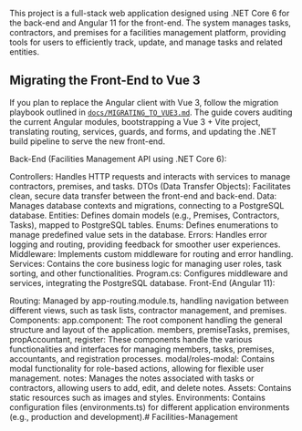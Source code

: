 This project is a full-stack web application designed using .NET Core 6 for the back-end and Angular 11 for the front-end. The system manages tasks, contractors, and premises for a facilities management platform, providing tools for users to efficiently track, update, and manage tasks and related entities.

## Migrating the Front-End to Vue 3

If you plan to replace the Angular client with Vue 3, follow the migration playbook outlined in [`docs/MIGRATING_TO_VUE3.md`](docs/MIGRATING_TO_VUE3.md). The guide covers auditing the current Angular modules, bootstrapping a Vue 3 + Vite project, translating routing, services, guards, and forms, and updating the .NET build pipeline to serve the new front-end.

Back-End (Facilities Management API using .NET Core 6):

Controllers: Handles HTTP requests and interacts with services to manage contractors, premises, and tasks.
DTOs (Data Transfer Objects): Facilitates clean, secure data transfer between the front-end and back-end.
Data: Manages database contexts and migrations, connecting to a PostgreSQL database.
Entities: Defines domain models (e.g., Premises, Contractors, Tasks), mapped to PostgreSQL tables.
Enums: Defines enumerations to manage predefined value sets in the database.
Errors: Handles error logging and routing, providing feedback for smoother user experiences.
Middleware: Implements custom middleware for routing and error handling.
Services: Contains the core business logic for managing user roles, task sorting, and other functionalities.
Program.cs: Configures middleware and services, integrating the PostgreSQL database.
Front-End (Angular 11):

Routing: Managed by app-routing.module.ts, handling navigation between different views, such as task lists, contractor management, and premises.
Components:
app.component: The root component handling the general structure and layout of the application.
members, premiseTasks, premises, propAccountant, register: These components handle the various functionalities and interfaces for managing members, tasks, premises, accountants, and registration processes.
modal/roles-modal: Contains modal functionality for role-based actions, allowing for flexible user management.
notes: Manages the notes associated with tasks or contractors, allowing users to add, edit, and delete notes.
Assets: Contains static resources such as images and styles.
Environments: Contains configuration files (environments.ts) for different application environments (e.g., production and development).# Facilities-Management
